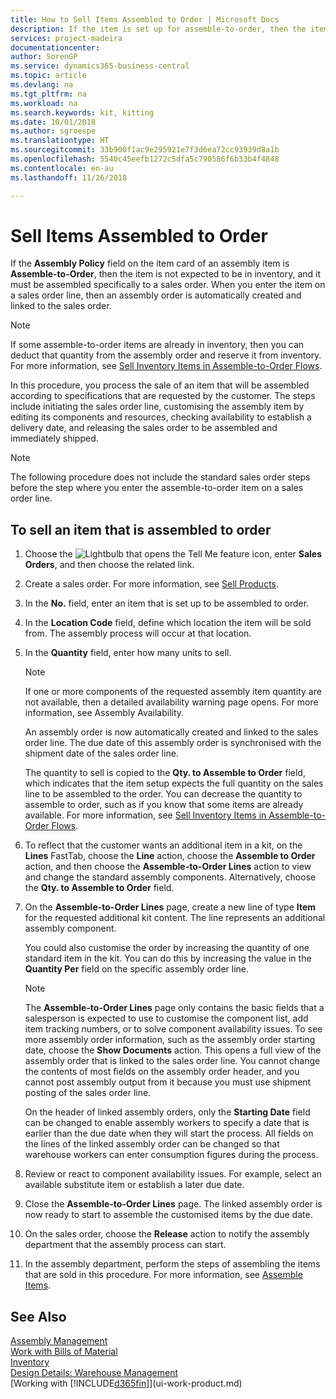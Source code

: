 ```yaml
---
title: How to Sell Items Assembled to Order | Microsoft Docs
description: If the item is set up for assemble-to-order, then the item is not expected to be in inventory, and it must be assembled specifically to a sales order. When you enter the item on a sales order line, then an assembly order is automatically created and linked to the sales order.
services: project-madeira
documentationcenter: 
author: SorenGP
ms.service: dynamics365-business-central
ms.topic: article
ms.devlang: na
ms.tgt_pltfrm: na
ms.workload: na
ms.search.keywords: kit, kitting
ms.date: 10/01/2018
ms.author: sgroespe
ms.translationtype: HT
ms.sourcegitcommit: 33b900f1ac9e295921e7f3d6ea72cc93939d8a1b
ms.openlocfilehash: 5540c45eefb1272c5dfa5c790586f6b33b4f4848
ms.contentlocale: en-au
ms.lasthandoff: 11/26/2018

---
```

# <a name="sell-items-assembled-to-order"></a>Sell Items Assembled to Order
If the **Assembly Policy** field on the item card of an assembly item is **Assemble-to-Order**, then the item is not expected to be in inventory, and it must be assembled specifically to a sales order. When you enter the item on a sales order line, then an assembly order is automatically created and linked to the sales order.  

> [!NOTE]  
>  If some assemble-to-order items are already in inventory, then you can deduct that quantity from the assembly order and reserve it from inventory. For more information, see [Sell Inventory Items in Assemble-to-Order Flows](assembly-how-to-sell-assemble-to-order-items-and-inventory-items-together.md).  

In this procedure, you process the sale of an item that will be assembled according to specifications that are requested by the customer. The steps include initiating the sales order line, customising the assembly item by editing its components and resources, checking availability to establish a delivery date, and releasing the sales order to be assembled and immediately shipped.  

> [!NOTE]  
>  The following procedure does not include the standard sales order steps before the step where you enter the assemble-to-order item on a sales order line.  

## <a name="to-sell-an-item-that-is-assembled-to-order"></a>To sell an item that is assembled to order  
1.  Choose the ![Lightbulb that opens the Tell Me feature](media/ui-search/search_small.png "Tell me what you want to do") icon, enter **Sales Orders**, and then choose the related link.  
2.  Create a sales order. For more information, see [Sell Products](sales-how-sell-products.md).  
3.  In the **No.** field, enter an item that is set up to be assembled to order.  
4.  In the **Location Code** field, define which location the item will be sold from. The assembly process will occur at that location.  
5.  In the **Quantity** field, enter how many units to sell.  

    > [!NOTE]  
    >  If one or more components of the requested assembly item quantity are not available, then a detailed availability warning page opens. For more information, see Assembly Availability.  

    An assembly order is now automatically created and linked to the sales order line. The due date of this assembly order is synchronised with the shipment date of the sales order line.  

    The quantity to sell is copied to the **Qty. to Assemble to Order** field, which indicates that the item setup expects the full quantity on the sales line to be assembled to the order. You can decrease the quantity to assemble to order, such as if you know that some items are already available. For more information, see [Sell Inventory Items in Assemble-to-Order Flows](assembly-how-to-sell-inventory-items-in-assemble-to-order-flows.md).  

6.  To reflect that the customer wants an additional item in a kit, on the **Lines** FastTab, choose the **Line** action, choose the **Assemble to Order** action, and then choose the **Assemble-to-Order Lines** action to view and change the standard assembly components. Alternatively, choose the **Qty. to Assemble to Order** field.  
7.  On the **Assemble-to-Order Lines** page, create a new line of type **Item** for the requested additional kit content. The line represents an additional assembly component.  

    You could also customise the order by increasing the quantity of one standard item in the kit. You can do this by increasing the value in the **Quantity Per** field on the specific assembly order line.  

    > [!NOTE]  
    >  The **Assemble-to-Order Lines** page only contains the basic fields that a salesperson is expected to use to customise the component list, add item tracking numbers, or to solve component availability issues. To see more assembly order information, such as the assembly order starting date, choose the **Show Documents** action. This opens a full view of the assembly order that is linked to the sales order line. You cannot change the contents of most fields on the assembly order header, and you cannot post assembly output from it because you must use shipment posting of the sales order line.  
    >   
    >  On the header of linked assembly orders, only the **Starting Date** field can be changed to enable assembly workers to specify a date that is earlier than the due date when they will start the process. All fields on the lines of the linked assembly order can be changed so that warehouse workers can enter consumption figures during the process.  

8.  Review or react to component availability issues. For example, select an available substitute item or establish a later due date.  
9. Close the **Assemble-to-Order Lines** page. The linked assembly order is now ready to start to assemble the customised items by the due date.  
10. On the sales order, choose the **Release** action to notify the assembly department that the assembly process can start.  
11. In the assembly department, perform the steps of assembling the items that are sold in this procedure. For more information, see [Assemble Items](assembly-how-to-assemble-items.md).  

## <a name="see-also"></a>See Also  
[Assembly Management](assembly-assemble-items.md)  
[Work with Bills of Material](inventory-how-work-BOMs.md)  
[Inventory](inventory-manage-inventory.md)  
[Design Details: Warehouse Management](design-details-warehouse-management.md)  
[Working with [!INCLUDE[d365fin](includes/d365fin_md.md)]](ui-work-product.md)

